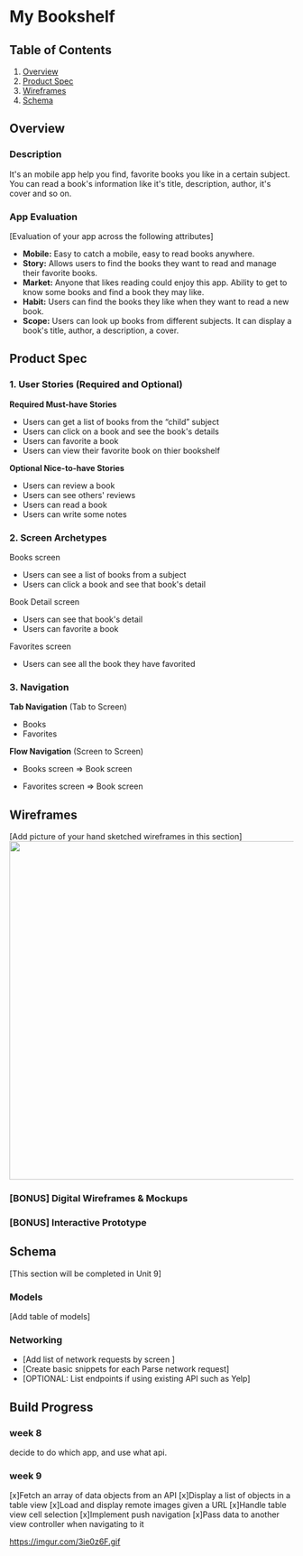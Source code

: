 

# My Bookshelf

## Table of Contents

1. [Overview](#Overview)
2. [Product Spec](#Product-Spec)
3. [Wireframes](#Wireframes)
4. [Schema](#Schema)

## Overview

### Description

It's an mobile app help you find, favorite books you like in a certain subject. You can read a book's information like it's title, description, author, it's cover and so on.

### App Evaluation

[Evaluation of your app across the following attributes]
- **Mobile:** Easy to catch a mobile, easy to read books anywhere.
- **Story:** Allows users to find the books they want to read and manage their favorite books.
- **Market:** Anyone that likes reading could enjoy this app. Ability to get to know some books and find a book they may like.
- **Habit:** Users can find the books they like when they want to read a new book.
- **Scope:** Users can look up books from different subjects. It can display a book's title, author, a description, a cover.
## Product Spec

### 1. User Stories (Required and Optional)

**Required Must-have Stories**

* Users can get a list of books from the “child” subject
* Users can click on a book and see the book's details
* Users can favorite a book
* Users can view their favorite book on thier bookshelf

**Optional Nice-to-have Stories**

* Users can review a book
* Users can see others' reviews
* Users can read a book
* Users can write some notes

### 2. Screen Archetypes

Books screen
* Users can see a list of books from a subject
* Users can click a book and see that book's detail

Book Detail screen
* Users can see that book's detail
* Users can favorite a book

Favorites screen
* Users can see all the book they have favorited

### 3. Navigation

**Tab Navigation** (Tab to Screen)

* Books
* Favorites

**Flow Navigation** (Screen to Screen)

- Books screen
=> Book screen

- Favorites screen
=> Book screen
## Wireframes

[Add picture of your hand sketched wireframes in this section]
<img src="https://i.imgur.com/JMhKL9I.png" width=600>

### [BONUS] Digital Wireframes & Mockups

### [BONUS] Interactive Prototype

## Schema 

[This section will be completed in Unit 9]

### Models

[Add table of models]

### Networking

- [Add list of network requests by screen ]
- [Create basic snippets for each Parse network request]
- [OPTIONAL: List endpoints if using existing API such as Yelp]

## Build Progress
### week 8
decide to do which app, and use what api.

### week 9
[x]Fetch an array of data objects from an API
[x]Display a list of objects in a table view
[x]Load and display remote images given a URL
[x]Handle table view cell selection
[x]Implement push navigation
[x]Pass data to another view controller when navigating to it

https://imgur.com/3ie0z6F.gif




